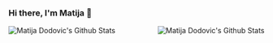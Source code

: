 ### Hi there, I'm Matija 👋

<img align="left" alt="Matija Dodovic's Github Stats" src="https://github-readme-stats.vercel.app/api?username=mdodovic&show_icons=true&hide_border=true&count_private=true"/>

<img align="right" alt="Matija Dodovic's Github Stats" src="https://github-readme-stats.vercel.app/api/top-langs?username=mdodovic&count_private=true&&langs_count=8"/>

<!--
**mdodovic/mdodovic** is a ✨ _special_ ✨ repository because its `README.md` (this file) appears on your GitHub profile.

Here are some ideas to get you started:

- 🔭 I’m currently working on ...
- 🌱 I’m currently learning ...
- 👯 I’m looking to collaborate on ...
- 🤔 I’m looking for help with ...
- 💬 Ask me about ...
- 📫 How to reach me: ...
- 😄 Pronouns: ...
- ⚡ Fun fact: ...

-->

